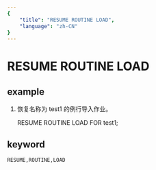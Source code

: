 ```yaml
---
{
    "title": "RESUME ROUTINE LOAD",
    "language": "zh-CN"
}
---
```


# RESUME ROUTINE LOAD
## example

1. 恢复名称为 test1 的例行导入作业。

    RESUME ROUTINE LOAD FOR test1;

## keyword
    RESUME,ROUTINE,LOAD

